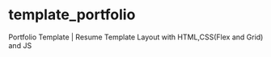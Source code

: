 # template_portfolio
Portfolio Template | Resume Template Layout with HTML,CSS(Flex and Grid) and JS
